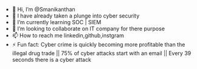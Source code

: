 - 👋 Hi, I’m @Smanikanthan
- 👀 I have already taken a plunge into cyber security
- 🌱 I’m currently learning SOC | SIEM
- 💞️ I’m looking to collaborate on IT company for there purpose
- 📫 How to reach me linkedin,github,instgram
- ⚡ Fun fact: Cyber crime is quickly becoming more profitable than the illegal drug trade  ||  75% of cyber attacks start with an email  ||  Every 39 seconds there is a cyber attack

